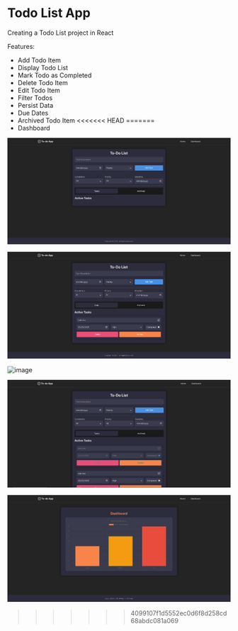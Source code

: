 # Todo List App

Creating a Todo List project in React

Features:

- Add Todo Item
- Display Todo List
- Mark Todo as Completed
- Delete Todo Item
- Edit Todo Item
- Filter Todos
- Persist Data
- Due Dates
- Archived Todo Item
<<<<<<< HEAD
=======
- Dashboard

![alt text](image.png)

![alt text](image-1.png)

![image](https://github.com/user-attachments/assets/d3ba8aa7-cd0a-4802-9ffa-778dd9b384d8)

![alt text](image-3.png)

![alt text](image-4.png)
>>>>>>> 4099107f1d5552ec0d6f8d258cd68abdc081a069
